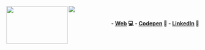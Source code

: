 <img src="https://linkpicture.com/q/ALICIA-NUN%CC%83EZ.png" >

<img align="left" src="https://media1.tenor.com/images/d34fa062391dcf1ccce5c5c80420e60e/tenor.gif" width="160" height="100" />
<h4 align="right">
- <a href="https://www.alicianunez.net">Web</a> 💻
- <a href="https://codepen.io/alicianunez"> Codepen</a> 🎨
- <a href="https://www.linkedin.com/in/alicianunezisaac/">LinkedIn</a> 💼
</h4>
<!--
**alicianunex/alicianunex** is a ✨ _special_ ✨ repository because its `README.md` (this file) appears on your GitHub profile.
